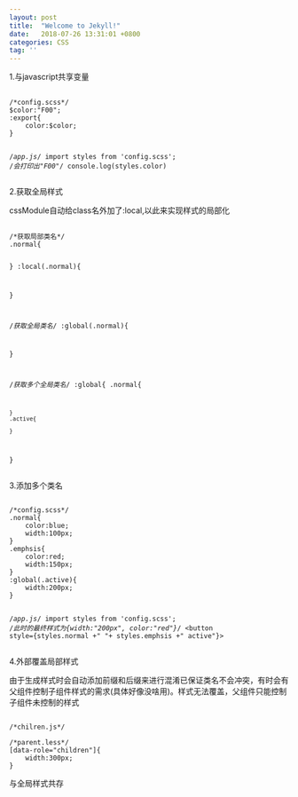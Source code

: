 ```yaml
---
layout: post
title:  "Welcome to Jekyll!"
date:   2018-07-26 13:31:01 +0800
categories: CSS
tag: ''
---
```


<p>1.与javascript共享变量</p>
<pre>
	<code>
/*config.scss*/
$color:"F00";
:export{
	color:$color;
}

/*app.js*/
import styles from 'config.scss';
/*会打印出"F00"*/
console.log(styles.color)
	</code>
</pre>

<p>2.获取全局样式</p>
<p>cssModule自动给class名外加了:local,以此来实现样式的局部化</p>
<pre><code>
/*获取局部类名*/
.normal{
	
}
:local(.normal){
	
}

/*获取全局类名*/
:global(.normal){
	
}

/*获取多个全局类名*/
:global{
	.normal{

	}
	.active{

	}
}
</code></pre>

<p>3.添加多个类名</p>
<pre><code>
/*config.scss*/
.normal{
	color:blue;
	width:100px;
}
.emphsis{
	color:red;
	width:150px;
}
:global(.active){
	width:200px;
}

/*app.js*/
import styles from 'config.scss';
/*此时的最终样式为{width:"200px", color:"red"}*/
<button style={styles.normal +" "+ styles.emphsis +" active"}></button>
</code></pre>

<p>4.外部覆盖局部样式</p>
<p>由于生成样式时会自动添加前缀和后缀来进行混淆已保证类名不会冲突，有时会有父组件控制子组件样式的需求(具体好像没啥用)。样式无法覆盖，父组件只能控制子组件未控制的样式</p>
<pre><code>
/*chilren.js*/
<div data-role="children"></div>
/*parent.less*/
[data-role="children"]{
	width:300px;
}
</code></pre>

<p>与全局样式共存</p>